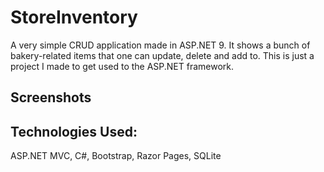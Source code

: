 # StoreInventory

A very simple CRUD application made in ASP.NET 9.
It shows a bunch of bakery-related items that one can update, delete and add to. This is just a project I made to get used to the ASP.NET framework.

## Screenshots



## Technologies Used:

ASP.NET MVC, C#, Bootstrap, Razor Pages, SQLite

